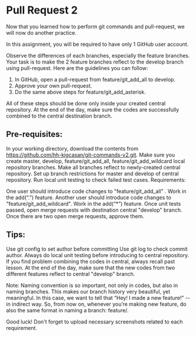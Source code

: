# Pull Request 2
Now that you learned how to perform git commands and pull-request, we will now do another practice.

In this assignment, you will be required to have only 1 GitHub user account.

Observe the differences of each branches, especially the feature branches. Your task is to make the 2 feature branches reflect to the develop branch using pull-request. Here are the guidelines you can follow:

1. In GitHub, open a pull-request from feature/git_add_all to develop.
1. Approve your own pull-request.
1. Do the same above steps for feature/git_add_asterisk.

All of these steps should be done only inside your created central repository. At the end of the day, make sure the codes are successfully combined to the central destination branch. 

## Pre-requisites:

In your working directory, download the contents from https://github.com/hh-kigcasan/git-commands-v2.git. 
Make sure you create master, develop, feature/git_add_all, feature/git_add_wildcard local repository branches.
Make all branches reflect to newly-created central repository.
Set up branch restrictions for master and develop of central repository.
Run local unit testing to check failed test cases.
Requirements:

One user should introduce code changes to "feature/git_add_all" . Work in the add(“.”) feature.
Another user should introduce code changes to "feature/git_add_wildcard". Work in the add(“*”) feature.
Once unit tests passed, open merge requests with destination central "develop" branch.
Once there are two open merge requests, approve them. 

## Tips:

Use git config to set author before committing
Use git log to check commit author.
Always do local unit testing before introducing to central repository.
If you find problem combining the codes in central, always recall past lesson. At the end of the day, make sure that the new codes from two different features reflect to central "develop" branch.


Note: Naming convention is so important, not only in codes, but also in naming branches. This makes our branch history very beautiful, yet meaningful. In this case, we want to tell that “Hey! I made a new feature!” -- in indirect way. So, from now on, whenever you’re making new feature, do also the same format in naming a branch: feature/<feature name or id given by your team>.

Good luck! Don't forget to upload necessary screenshots related to each requirement.
